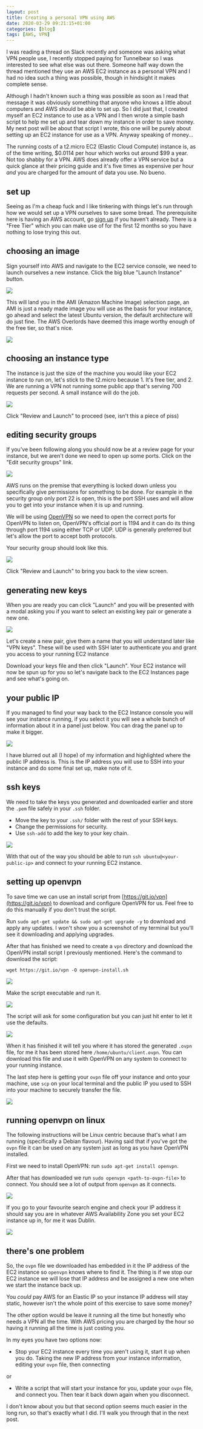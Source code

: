 ```yaml
---
layout: post
title: Creating a personal VPN using AWS
date: 2020-03-29 09:21:15+01:00
categories: [blog]
tags: [AWS, VPN]
---
```


I was reading a thread on Slack recently and someone was asking what VPN people
use, I recently stopped paying for Tunnelbear so I was interested to see what
else was out there. Someone half way down the thread mentioned they use an AWS
EC2 instance as a personal VPN and I had no idea such a thing was possible,
though in hindsight it makes complete sense.

Although I hadn't known such a thing was possible as soon as I read
that message it was obviously something that anyone who knows a little about
computers and AWS should be able to set up. So I did just that, I created myself
an EC2 instance to use as a VPN and I then wrote a simple bash script to help me
set up and tear down my instance in order to save money. My next post will be
about that script I wrote, this one will be purely about setting up an EC2
instance for use as a VPN. Anyway speaking of money...

The running costs of a t2.micro EC2 (Elastic Cloud Compute) instance is, as of
the time writing, $0.0114 per hour which works out around $99 a year.
Not too shabby for a VPN. AWS does already offer a VPN service but a quick
glance at their pricing guide and it's five times as expensive per hour _and_
you are charged for the amount of data you use. No bueno.

## set up

Seeing as I'm a cheap fuck and I like tinkering with things let's run through
how we would set up a VPN ourselves to save some bread. The prerequisite here is
having an AWS account, go [sign
up](https://portal.aws.amazon.com/billing/signup#/start) if you haven't already.
There is a "Free Tier" which you can make use of for the first 12 months so you
have nothing to lose trying this out.

##  choosing an image

Sign yourself into AWS and navigate to the EC2 service console, we need to
launch ourselves a new instance. Click the big blue "Launch Instance" button.

<img src="/assets/img/ec2-launch-instance.png" class="blog-image" />

This will land you in the AMI (Amazon Machine Image) selection page, an AMI is
just a ready made image you will use as the basis for your instance, go ahead
and select the latest Ubuntu version, the default architecture will do just
fine. The AWS Overlords have deemed this image worthy enough of the free tier,
so that's nice.

<img src="/assets/img/ec2-ami.png" class="blog-image" />

## choosing an instance type

The instance is just the size of the machine you would like your EC2 instance to
run on, let's stick to the t2.micro because 1. It's free tier, and 2. We are
running a VPN not running some public app that's serving 700 requests per
second. A small instance will do the job.

<img src="/assets/img/ec2-instance-size.png" class="blog-image" />

Click "Review and Launch" to proceed (see, isn't this a piece of piss)

## editing security groups

If you've been following along you should now be at a review page for your
instance, but we aren't done we need to open up some ports. Click on the "Edit
security groups" link.

<img src="/assets/img/ec2-review.png" class="blog-image" />

AWS runs on the premise that everything is locked down unless you specifically
give permissions for something to be done. For example in the security group
only port 22 is open, this is the port SSH uses and will allow you to get into
your instance when it is up and running.

We will be using [OpenVPN](https://en.wikipedia.org/wiki/OpenVPN) so we need to
open the correct ports for OpenVPN to listen on, OpenVPN's official port is 1194
and it can do its thing through port 1194 using either TCP or UDP. UDP is
generally preferred but let's allow the port to accept both protocols.

Your security group should look like this.

<img src="/assets/img/ec2-security-groups.png" class="blog-image" />

Click "Review and Launch" to bring you back to the view screen.

## generating new keys

When you are ready you can click "Launch" and you will be presented with a modal
asking you if you want to select an existing key pair or generate a new one.

<img src="/assets/img/ec2-keys.png" class="blog-image" />

Let's create a new pair, give them a name that you will understand later like
"VPN keys". These will be used with SSH later to authenticate you and grant you
access to your running EC2 instance

Download your keys file and then click "Launch". Your EC2 instance will now be spun
up for you so let's navigate back to the EC2 Instances page and see what's going
on.

## your public IP

If you managed to find your way back to the EC2 Instance console you will see
your instance running, if you select it you will see a whole bunch of
information about it in a panel just below. You can drag the panel up to make it
bigger.

<img src="/assets/img/ec2-up-and-running.png" class="blog-image" />

I have blurred out all (I hope) of my information and highlighted where the
public IP address is. This is the IP address you will use to SSH into your
instance and do some final set up, make note of it.

## ssh keys

We need to take the keys you generated and downloaded earlier and store the
`.pem` file safely in your `.ssh` folder.

* Move the key to your `.ssh/` folder with the rest of your SSH keys.
* Change the permissions for security.
* Use `ssh-add` to add the key to your key chain.

<img src="/assets/img/ec2-ssh-keys.png" class="blog-image" />

With that out of the way you should be able to run `ssh ubuntu@<your-public-ip>`
and connect to your running EC2 instance.

## setting up openvpn

To save time we can use an install script from
[https://git.io/vpn](https://git.io/vpn) to download and configure OpenVPN for
us. Feel free to do this manually if you don't trust the script.

Run `sudo apt-get update && sudo apt-get upgrade -y` to download and apply any
updates. I won't show you a screenshot of my terminal but you'll see it
downloading and applying upgrades.

After that has finished we need to create a `vpn` directory and download the
OpenVPN install script I previously mentioned. Here's the command to download
the script:

`wget https://git.io/vpn -O openvpn-install.sh`

<img src="/assets/img/ec2-download-openvpn-script.png" class="blog-image" />

Make the script executable and run it.

<img src="/assets/img/ec2-executable-script.png" class="blog-image" />

The script will ask for some configuration but you can just hit enter to let it
use the defaults.

<img src="/assets/img/ec2-openvpn-script.png" class="blog-image" />

When it has finished it will tell you where it has stored the generated `.ovpn`
file, for me it has been stored here `/home/ubuntu/client.ovpn`. You can
download this file and use it with OpenVPN on any system to connect to your
running instance.

The last step here is getting your `ovpn` file off your instance and onto your
machine, use `scp` on your local terminal and the public IP you used to SSH into
your machine to securely transfer the file.

<img src="/assets/img/ec2-ovpn-transfer.png" class="blog-image" />

## running openvpn on linux

The following instructions will be Linux centric because that's what I am
running (specifically a Debian flavour). Having said that if you've got the `ovpn`
file it can be used on any system just as long as you have OpenVPN installed.

First we need to install OpenVPN: run `sudo apt-get install openvpn`.

After that has downloaded we run `sudo openvpn <path-to-ovpn-file>` to connect.
You should see a lot of output from `openvpn` as it connects.

<img src="/assets/img/ec2-ovpn-connect.png" class="blog-image" />

If you go to your favourite search engine and check your IP address it should say
you are in whatever AWS Availability Zone you set your EC2 instance up in, for me
it was Dublin.

<img src="/assets/img/ec2-connected-to-vpn.png" class="blog-image" />

## there's one problem

So, the `ovpn` file we downloaded has embedded in it the IP address of the
EC2 instance so `openvpn` knows where to find it. The thing is if we stop our EC2
instance we will lose that IP address and be assigned a new one when we
start the instance back up.

You _could_ pay AWS for an Elastic IP so your instance IP address will stay
static, however isn't the whole point of this exercise to save some money?

The other option would be leave it running all the time but honestly who needs a
VPN all the time. With AWS pricing you are charged by the hour so having it
running all the time is just costing you.

In my eyes you have two options now:

* Stop your EC2 instance every time you aren't using it, start it up when you
  do. Taking the new IP address from your instance information, editing your
  `ovpn` file, then connecting

or

* Write a script that will start your instance for you, update your `ovpn`
  file, and connect you. Then tear it back down again when you disconnect.

I don't know about you but that second option seems much easier in the long run,
so that's exactly what I did. I'll walk you through that in the next post.
